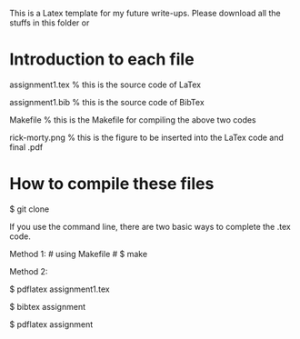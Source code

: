 This is a Latex template for my future write-ups. Please download all the stuffs in this folder or 

# Introduction to each file
assignment1.tex % this is the source code of LaTex

assignment1.bib % this is the source code of BibTex

Makefile % this is the Makefile for compiling the above two codes

rick-morty.png % this is the figure to be inserted into the LaTex code and final .pdf

# How to compile these files
$ git clone 


If you use the command line, there are two basic ways to complete the .tex code.

Method 1: # using Makefile #
$ make 

Method 2: 

$ pdflatex assignment1.tex

$ bibtex assignment 

$ pdflatex assignment
